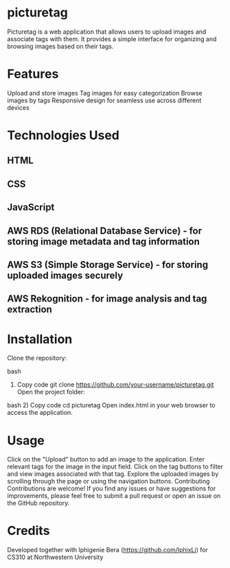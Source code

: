 # picturetag

Picturetag is a web application that allows users to upload images and associate tags with them. It provides a simple interface for organizing and browsing images based on their tags.

# Features
Upload and store images
Tag images for easy categorization
Browse images by tags
Responsive design for seamless use across different devices

# Technologies Used
## HTML
## CSS
## JavaScript
## AWS RDS (Relational Database Service) - for storing image metadata and tag information
## AWS S3 (Simple Storage Service) - for storing uploaded images securely
## AWS Rekognition - for image analysis and tag extraction

# Installation
Clone the repository:

bash
1) Copy code 
git clone https://github.com/your-username/picturetag.git
Open the project folder:

bash
2) Copy code
cd picturetag
Open index.html in your web browser to access the application.

# Usage
Click on the "Upload" button to add an image to the application.
Enter relevant tags for the image in the input field.
Click on the tag buttons to filter and view images associated with that tag.
Explore the uploaded images by scrolling through the page or using the navigation buttons.
Contributing
Contributions are welcome! If you find any issues or have suggestions for improvements, please feel free to submit a pull request or open an issue on the GitHub repository.

# Credits
Developed together with Iphigenie Bera (https://github.com/IphixLi) for CS310 at Northwestern University


